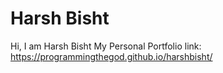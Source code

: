 # Harsh Bisht
Hi, I am Harsh Bisht
My Personal Portfolio link: https://programmingthegod.github.io/harshbisht/
